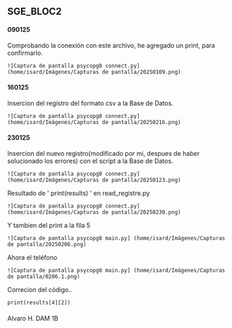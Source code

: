 
## SGE_BLOC2

#### 090125

Comprobando la conexión con este archivo, he agregado un print, para confirmarlo.

```
![Captura de pantalla psycopg0 connect.py] (home/isard/Imágenes/Capturas de pantalla/20250109.png)
```

#### 160125

Insercion del registro del formato csv a la Base de Datos.

```
![Captura de pantalla psycopg0 connect.py] (home/isard/Imágenes/Capturas de pantalla/20250216.png)
```

#### 230125

Insercion del nuevo registro(modificado por mi, despues de haber solucionado los errores) con el script a la Base de Datos.

```
![Captura de pantalla psycopg0 connect.py] (home/isard/Imágenes/Capturas de pantalla/20250123.png)
```

Resultado de ' print(results) ' en read_registre.py

```
![Captura de pantalla psycopg0 connect.py] (home/isard/Imágenes/Capturas de pantalla/20250230.png)
```

Y tambien del print a la fila 5

```
![Captura de pantalla psycopg0 main.py] (home/isard/Imágenes/Capturas de pantalla/20250206.png)
```

Ahora el teléfono

```
![Captura de pantalla psycopg0 main.py] (home/isard/Imágenes/Capturas de pantalla/0206.1.png)
```

Correcion del código..
```
print(results[4][2])
```

#### 



Alvaro H. DAM 1B
